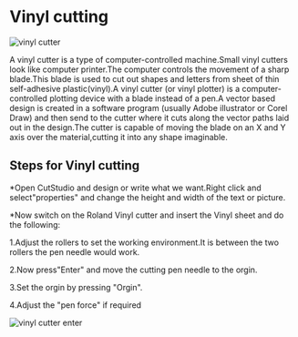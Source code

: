 
# Vinyl cutting



![vinyl cutter](https://user-images.githubusercontent.com/32705189/31891849-657265ba-b7bc-11e7-80ef-bc234ba232f6.jpg)




A vinyl cutter is a type of computer-controlled machine.Small vinyl cutters look like computer printer.The computer controls the movement of a sharp blade.This blade is used to cut out shapes and letters from sheet of thin self-adhesive plastic(vinyl).A vinyl cutter (or vinyl plotter) is a computer-controlled plotting device with a blade instead of a pen.A vector based design is created in a software program  (usually Adobe illustrator or Corel Draw) and then send to the cutter where it cuts along the vector paths laid out in the design.The cutter is capable of moving the blade on an X and Y axis over the material,cutting it into any shape imaginable.


## Steps for Vinyl cutting


*Open CutStudio and design or write what we want.Right click and select"properties" and change the height and width of the text or picture. 


*Now switch on the Roland Vinyl cutter and insert the Vinyl sheet and do the following: 




1.Adjust the rollers to set the working environment.It is between the two rollers the pen needle would work.


2.Now press"Enter" and move the cutting pen needle to the orgin.


3.Set the orgin by pressing "Orgin".


4.Adjust the "pen force" if required


![vinyl cutter enter](https://user-images.githubusercontent.com/32705189/31892578-3c44ab56-b7be-11e7-9d24-6f0aa9f1b573.jpg)
